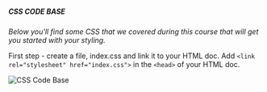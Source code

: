 ##### CSS CODE BASE

*Below you'll find some CSS that we covered during this course that will get you started with your styling.*

First step - create a file, index.css and link it to your HTML doc. Add `<link rel="stylesheet" href="index.css">` in the `<head>` of your HTML doc.

![CSS Code Base](/static/CSS.cb.png)